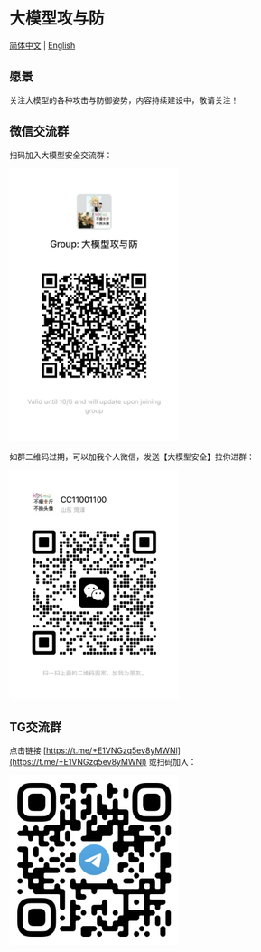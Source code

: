 # 大模型攻与防

[简体中文](简体中文) | [English](English) 

## 愿景

关注大模型的各种攻击与防御姿势，内容持续建设中，敬请关注！

## 微信交流群

扫码加入大模型安全交流群：

<img src="./README.assets/image-20240929204600904.png" width="300px">

如群二维码过期，可以加我个人微信，发送【大模型安全】拉你进群：

<img src="./README.assets/image-20231030132026541-7614065.png" width="300px">

## TG交流群

点击链接 [https://t.me/+E1VNGzq5ev8yMWNl](https://t.me/+E1VNGzq5ev8yMWNl) 或扫码加入：

<img src="./README.assets/image-20240929204424452.png" width="300px">









